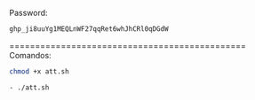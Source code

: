 
Password:
```bash
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
````
==============================================
Comandos:
```bash
chmod +x att.sh
````

```bash
- ./att.sh
````
